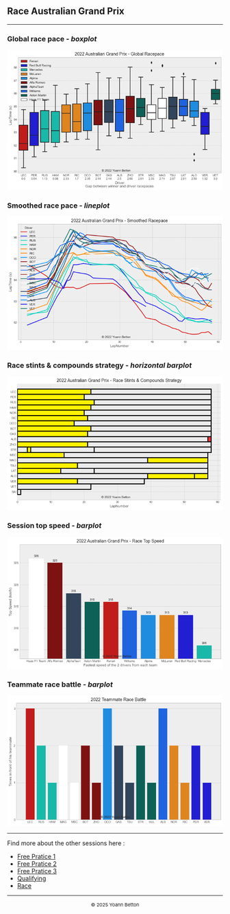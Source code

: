 ## Race Australian Grand Prix

---

### Global race pace - *boxplot*

<img src="/output/2022-04-10_Australian_Grand_Prix/global_racepace_white.png?raw=true"/>

### Smoothed race pace - *lineplot*

<img src="/output/2022-04-10_Australian_Grand_Prix/smoothed_racepace_white.png?raw=true"/>

### Race stints & compounds strategy - *horizontal barplot*

<img src="/output/2022-04-10_Australian_Grand_Prix/race_stints_compounds_stategy_white.png?raw=true"/>

### Session top speed - *barplot*

<img src="/output/2022-04-10_Australian_Grand_Prix/topspeed_race_white.png?raw=true"/>

### Teammate race battle - *barplot*

<img src="/output/2022-04-10_Australian_Grand_Prix/teammates_race_battle_white.png?raw=true"/>

--- 

Find more about the other sessions here :
  - [Free Pratice 1](/page/FP1/2022-04-10_Australian_Grand_Prix)  
  - [Free Pratice 2](/page/FP2/2022-04-10_Australian_Grand_Prix) 
  - [Free Pratice 3](/page/FP3/2022-04-10_Australian_Grand_Prix)
  - [Qualifying](/page/Qualifying/2022-04-10_Australian_Grand_Prix) 
  - [Race](/page/Race/2022-04-10_Australian_Grand_Prix)

---

<div style="text-align: center">
  <p style="font-size:11px">&copy; 2025 Yoann Betton</p>
</div>

<!-- ---

<p style="font-size:11px">Page generated from <a href="https://github.com/yoannbtn/yoannbtn.github.io">github.com/yoannbtn</a>.</p> -->
